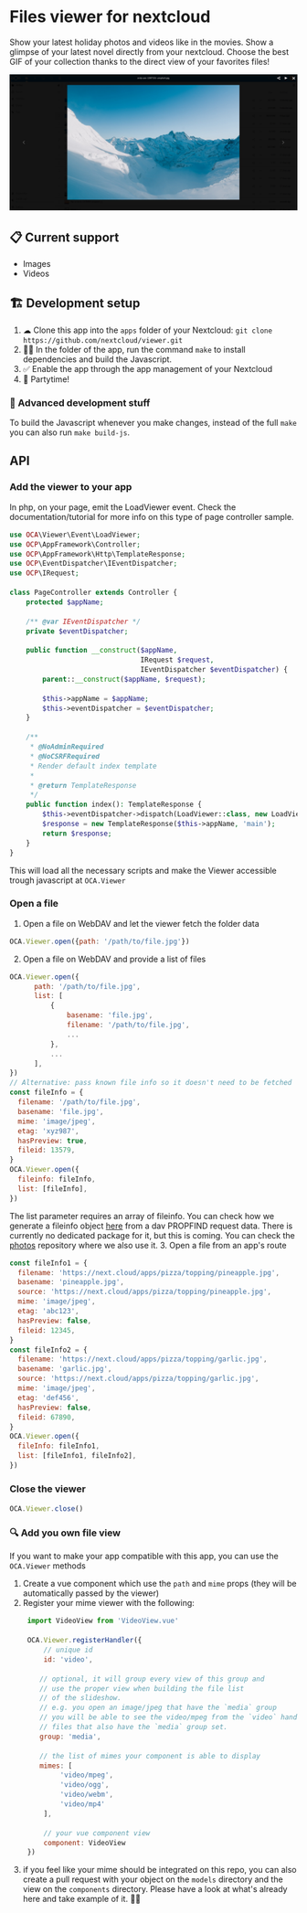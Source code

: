 # Files viewer for nextcloud

Show your latest holiday photos and videos like in the movies. Show a glimpse of your latest novel directly from your nextcloud. Choose the best GIF of your collection thanks to the direct view of your favorites files!

![viewer](https://raw.githubusercontent.com/nextcloud/screenshots/master/apps/Viewer/viewer.png?v=2)

## 📋 Current support
- Images
- Videos

## 🏗 Development setup
1. ☁ Clone this app into the `apps` folder of your Nextcloud: `git clone https://github.com/nextcloud/viewer.git`
2. 👩‍💻 In the folder of the app, run the command `make` to install dependencies and build the Javascript.
3. ✅ Enable the app through the app management of your Nextcloud
4. 🎉 Partytime!

### 🧙 Advanced development stuff
To build the Javascript whenever you make changes, instead of the full `make` you can also run `make build-js`.

## API

### Add the viewer to your app
In php, on your page, emit the LoadViewer event.
Check the documentation/tutorial for more info on this type of page controller sample.
``` php
use OCA\Viewer\Event\LoadViewer;
use OCP\AppFramework\Controller;
use OCP\AppFramework\Http\TemplateResponse;
use OCP\EventDispatcher\IEventDispatcher;
use OCP\IRequest;

class PageController extends Controller {
	protected $appName;

	/** @var IEventDispatcher */
	private $eventDispatcher;

	public function __construct($appName,
								IRequest $request,
								IEventDispatcher $eventDispatcher) {
		parent::__construct($appName, $request);

		$this->appName = $appName;
		$this->eventDispatcher = $eventDispatcher;
	}

	/**
	 * @NoAdminRequired
	 * @NoCSRFRequired
	 * Render default index template
	 *
	 * @return TemplateResponse
	 */
	public function index(): TemplateResponse {
		$this->eventDispatcher->dispatch(LoadViewer::class, new LoadViewer());
		$response = new TemplateResponse($this->appName, 'main');
		return $response;
	}
}
```
This will load all the necessary scripts and make the Viewer accessible trough javascript at `OCA.Viewer`

### Open a file
1. Open a file on WebDAV and let the viewer fetch the folder data
  ```js
  OCA.Viewer.open({path: '/path/to/file.jpg'})
  ```
2. Open a file on WebDAV and provide a list of files
  ```js
  OCA.Viewer.open({
		path: '/path/to/file.jpg',
		list: [
			{
				basename: 'file.jpg',
				filename: '/path/to/file.jpg',
				...
			},
			...
		],
  })
  // Alternative: pass known file info so it doesn't need to be fetched
  const fileInfo = {
	filename: '/path/to/file.jpg',
	basename: 'file.jpg',
	mime: 'image/jpeg',
	etag: 'xyz987',
	hasPreview: true,
	fileid: 13579,
  }
  OCA.Viewer.open({
	fileinfo: fileInfo,
	list: [fileInfo],
  })
  ```
  The list parameter requires an array of fileinfo. You can check how we generate a fileinfo object [here](https://github.com/nextcloud/viewer/blob/master/src/utils/fileUtils.js#L97) from a dav PROPFIND request data. There is currently no dedicated package for it, but this is coming. You can check the [photos](https://github.com/nextcloud/photos) repository where we also use it.
3. Open a file from an app's route
  ```js
  const fileInfo1 = {
	filename: 'https://next.cloud/apps/pizza/topping/pineapple.jpg',
	basename: 'pineapple.jpg',
	source: 'https://next.cloud/apps/pizza/topping/pineapple.jpg',
	mime: 'image/jpeg',
	etag: 'abc123',
	hasPreview: false,
	fileid: 12345,
  }
  const fileInfo2 = {
	filename: 'https://next.cloud/apps/pizza/topping/garlic.jpg',
	basename: 'garlic.jpg',
	source: 'https://next.cloud/apps/pizza/topping/garlic.jpg',
	mime: 'image/jpeg',
	etag: 'def456',
	hasPreview: false,
	fileid: 67890,
  }
  OCA.Viewer.open({
	fileInfo: fileInfo1,
	list: [fileInfo1, fileInfo2],
  })
  ```

### Close the viewer
```js
OCA.Viewer.close()
```

### 🔍 Add you own file view
If you want to make your app compatible with this app, you can use the `OCA.Viewer` methods
1. Create a vue component which use the `path` and `mime` props (they will be automatically passed by the viewer)
2. Register your mime viewer with the following:
   ``` js
    import VideoView from 'VideoView.vue'

    OCA.Viewer.registerHandler({
        // unique id
        id: 'video',

       // optional, it will group every view of this group and
       // use the proper view when building the file list
       // of the slideshow.
       // e.g. you open an image/jpeg that have the `media` group
       // you will be able to see the video/mpeg from the `video` handler
       // files that also have the `media` group set.
       group: 'media',

       // the list of mimes your component is able to display
       mimes: [
            'video/mpeg',
            'video/ogg',
            'video/webm',
            'video/mp4'
        ],

        // your vue component view
        component: VideoView
    })
   ```
3. if you feel like your mime should be integrated on this repo, you can also create a pull request with your object on the `models` directory and the view on the `components` directory. Please have a look at what's already here and take example of it. 🙇‍♀️
